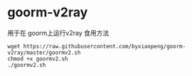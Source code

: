 # goorm-v2ray

用于在 goorm上运行v2ray
食用方法
```shell
wget https://raw.githubusercontent.com/byxiaopeng/goorm-v2ray/master/goormv2.sh
chmod +x goormv2.sh
./goormv2.sh
